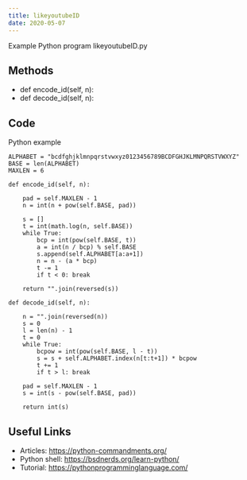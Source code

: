 ```yaml
---
title: likeyoutubeID
date: 2020-05-07
---
```

Example Python program likeyoutubeID.py


## Methods

* def encode_id(self, n):
* def decode_id(self, n):

## Code

Python example

    ALPHABET = "bcdfghjklmnpqrstvwxyz0123456789BCDFGHJKLMNPQRSTVWXYZ"
    BASE = len(ALPHABET)
    MAXLEN = 6
    
    def encode_id(self, n):
    
        pad = self.MAXLEN - 1
        n = int(n + pow(self.BASE, pad))
    
        s = []
        t = int(math.log(n, self.BASE))
        while True:
            bcp = int(pow(self.BASE, t))
            a = int(n / bcp) % self.BASE
            s.append(self.ALPHABET[a:a+1])
            n = n - (a * bcp)
            t -= 1
            if t < 0: break
    
        return "".join(reversed(s))
    
    def decode_id(self, n):
    
        n = "".join(reversed(n))
        s = 0
        l = len(n) - 1
        t = 0
        while True:
            bcpow = int(pow(self.BASE, l - t))
            s = s + self.ALPHABET.index(n[t:t+1]) * bcpow
            t += 1
            if t > l: break
    
        pad = self.MAXLEN - 1
        s = int(s - pow(self.BASE, pad))
    
        return int(s)

## Useful Links

- Articles: https://python-commandments.org/
- Python shell: https://bsdnerds.org/learn-python/
- Tutorial: https://pythonprogramminglanguage.com/

